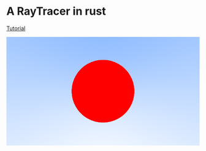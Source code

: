 # A RayTracer in rust 

[Tutorial](https://raytracing.github.io/books/RayTracingInOneWeekend.html#outputanimage/theppmimageformat)

![image](./image.png)
